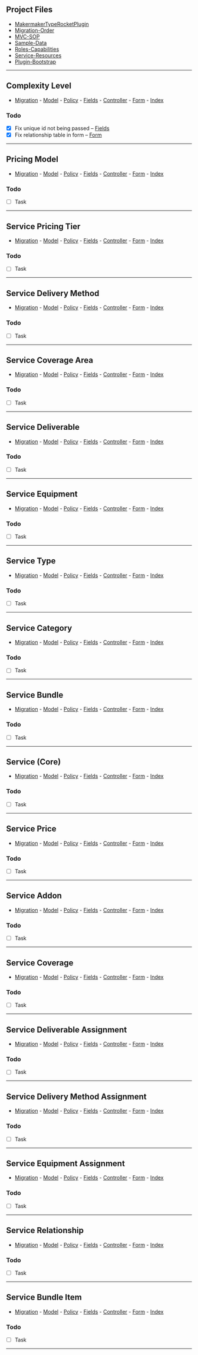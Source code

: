 ## Project Files

[MakermakerTypeRocketPlugin]: /app/MakermakerTypeRocketPlugin.php
[Migration-Order]: /database/migration_order.md
[MVC-SOP]: /database/mvc_sop.md
[Sample-Data]: /database/migrations/1756668700.add_sample_data.sql
[Roles-Capabilities]: /inc/capabilities/capabilities.php
[Service-Resources]: /inc/resources/service.php
[Plugin-Bootstrap]: /makermaker.php

- [MakermakerTypeRocketPlugin][MakermakerTypeRocketPlugin]
- [Migration-Order][Migration-Order]
- [MVC-SOP][MVC-SOP]
- [Sample-Data][Sample-Data]
- [Roles-Capabilities][Roles-Capabilities]
- [Service-Resources][Service-Resources]
- [Plugin-Bootstrap][Plugin-Bootstrap]

---

## Complexity Level

[ComplexityLevel-Migration]: /database/migrations/1758851896.create_complexity_levels_table.sql
[ComplexityLevel-Model]: /app/Models/ComplexityLevel.php
[ComplexityLevel-Policy]: /app/Auth/ComplexityLevelPolicy.php
[ComplexityLevel-Fields]: /app/Http/Fields/ComplexityLevelFields.php
[ComplexityLevel-Controller]: /app/Controllers/ComplexityLevelController.php
[ComplexityLevel-Form]: /resources/views/service_complexities/form.php
[ComplexityLevel-Index]: /resources/views/service_complexities/index.php

- [Migration][ComplexityLevel-Migration] - [Model][ComplexityLevel-Model] - [Policy][ComplexityLevel-Policy] - [Fields][ComplexityLevel-Fields] - [Controller][ComplexityLevel-Controller] - [Form][ComplexityLevel-Form] - [Index][ComplexityLevel-Index]

### Todo

- [x] Fix unique id not being passed – [Fields][ComplexityLevel-Fields]
- [x] Fix relationship table in form – [Form][ComplexityLevel-Form]

---

## Pricing Model

[PricingModel-Migration]: /database/migrations/1758855155.create_pricing_models_table.sql
[PricingModel-Model]: /app/Models/PricingModel.php
[PricingModel-Policy]: /app/Auth/PricingModelPolicy.php
[PricingModel-Fields]: /app/Http/Fields/PricingModelFields.php
[PricingModel-Controller]: /app/Controllers/PricingModelController.php
[PricingModel-Form]: /resources/views/service_pricing_models/form.php
[PricingModel-Index]: /resources/views/service_pricing_models/index.php

- [Migration][PricingModel-Migration] - [Model][PricingModel-Model] - [Policy][PricingModel-Policy] - [Fields][PricingModel-Fields] - [Controller][PricingModel-Controller] - [Form][PricingModel-Form] - [Index][PricingModel-Index]

### Todo

- [ ] Task

---

## Service Pricing Tier

[ServicePricingTier-Migration]: /database/migrations/1756251629.create_service_pricing_tiers_table.sql
[ServicePricingTier-Model]: /app/Models/ServicePricingTier.php
[ServicePricingTier-Policy]: /app/Auth/ServicePricingTierPolicy.php
[ServicePricingTier-Fields]: /app/Http/Fields/ServicePricingTierFields.php
[ServicePricingTier-Controller]: /app/Controllers/ServicePricingTierController.php
[ServicePricingTier-Form]: /resources/views/service_pricing_tiers/form.php
[ServicePricingTier-Index]: /resources/views/service_pricing_tiers/index.php

- [Migration][ServicePricingTier-Migration] - [Model][ServicePricingTier-Model] - [Policy][ServicePricingTier-Policy] - [Fields][ServicePricingTier-Fields] - [Controller][ServicePricingTier-Controller] - [Form][ServicePricingTier-Form] - [Index][ServicePricingTier-Index]

### Todo

- [ ] Task

---

## Service Delivery Method

[ServiceDeliveryMethod-Migration]: /database/migrations/1756252687.create_service_delivery_methods_table.sql
[ServiceDeliveryMethod-Model]: /app/Models/ServiceDeliveryMethod.php
[ServiceDeliveryMethod-Policy]: /app/Auth/ServiceDeliveryMethodPolicy.php
[ServiceDeliveryMethod-Fields]: /app/Http/Fields/ServiceDeliveryMethodFields.php
[ServiceDeliveryMethod-Controller]: /app/Controllers/ServiceDeliveryMethodController.php
[ServiceDeliveryMethod-Form]: /resources/views/service_delivery_methods/form.php
[ServiceDeliveryMethod-Index]: /resources/views/service_delivery_methods/index.php

- [Migration][ServiceDeliveryMethod-Migration] - [Model][ServiceDeliveryMethod-Model] - [Policy][ServiceDeliveryMethod-Policy] - [Fields][ServiceDeliveryMethod-Fields] - [Controller][ServiceDeliveryMethod-Controller] - [Form][ServiceDeliveryMethod-Form] - [Index][ServiceDeliveryMethod-Index]

### Todo

- [ ] Task

---

## Service Coverage Area

[ServiceCoverageArea-Migration]: /database/migrations/1756253851.create_service_coverage_areas_table.sql
[ServiceCoverageArea-Model]: /app/Models/ServiceCoverageArea.php
[ServiceCoverageArea-Policy]: /app/Auth/ServiceCoverageAreaPolicy.php
[ServiceCoverageArea-Fields]: /app/Http/Fields/ServiceCoverageAreaFields.php
[ServiceCoverageArea-Controller]: /app/Controllers/ServiceCoverageAreaController.php
[ServiceCoverageArea-Form]: /resources/views/service_coverage_areas/form.php
[ServiceCoverageArea-Index]: /resources/views/service_coverage_areas/index.php

- [Migration][ServiceCoverageArea-Migration] - [Model][ServiceCoverageArea-Model] - [Policy][ServiceCoverageArea-Policy] - [Fields][ServiceCoverageArea-Fields] - [Controller][ServiceCoverageArea-Controller] - [Form][ServiceCoverageArea-Form] - [Index][ServiceCoverageArea-Index]

### Todo

- [ ] Task

---

## Service Deliverable

[ServiceDeliverable-Migration]: /database/migrations/1756308065.create_service_deliverables_table.sql
[ServiceDeliverable-Model]: /app/Models/ServiceDeliverable.php
[ServiceDeliverable-Policy]: /app/Auth/ServiceDeliverablePolicy.php
[ServiceDeliverable-Fields]: /app/Http/Fields/ServiceDeliverableFields.php
[ServiceDeliverable-Controller]: /app/Controllers/ServiceDeliverableController.php
[ServiceDeliverable-Form]: /resources/views/service_deliverables/form.php
[ServiceDeliverable-Index]: /resources/views/service_deliverables/index.php

- [Migration][ServiceDeliverable-Migration] - [Model][ServiceDeliverable-Model] - [Policy][ServiceDeliverable-Policy] - [Fields][ServiceDeliverable-Fields] - [Controller][ServiceDeliverable-Controller] - [Form][ServiceDeliverable-Form] - [Index][ServiceDeliverable-Index]

### Todo

- [ ] Task

---

## Service Equipment

[ServiceEquipment-Migration]: /database/migrations/1756309210.create_service_equipment_table.sql
[ServiceEquipment-Model]: /app/Models/ServiceEquipment.php
[ServiceEquipment-Policy]: /app/Auth/ServiceEquipmentPolicy.php
[ServiceEquipment-Fields]: /app/Http/Fields/ServiceEquipmentFields.php
[ServiceEquipment-Controller]: /app/Controllers/ServiceEquipmentController.php
[ServiceEquipment-Form]: /resources/views/service_equipment/form.php
[ServiceEquipment-Index]: /resources/views/service_equipment/index.php

- [Migration][ServiceEquipment-Migration] - [Model][ServiceEquipment-Model] - [Policy][ServiceEquipment-Policy] - [Fields][ServiceEquipment-Fields] - [Controller][ServiceEquipment-Controller] - [Form][ServiceEquipment-Form] - [Index][ServiceEquipment-Index]

### Todo

- [ ] Task

---

## Service Type

[ServiceType-Migration]: /database/migrations/1756309963.create_service_types_table.sql
[ServiceType-Model]: /app/Models/ServiceType.php
[ServiceType-Policy]: /app/Auth/ServiceTypePolicy.php
[ServiceType-Fields]: /app/Http/Fields/ServiceTypeFields.php
[ServiceType-Controller]: /app/Controllers/ServiceTypeController.php
[ServiceType-Form]: /resources/views/service_types/form.php
[ServiceType-Index]: /resources/views/service_types/index.php

- [Migration][ServiceType-Migration] - [Model][ServiceType-Model] - [Policy][ServiceType-Policy] - [Fields][ServiceType-Fields] - [Controller][ServiceType-Controller] - [Form][ServiceType-Form] - [Index][ServiceType-Index]

### Todo

- [ ] Task

---

## Service Category

[ServiceCategory-Migration]: /database/migrations/1756312227.create_service_categories_table.sql
[ServiceCategory-Model]: /app/Models/ServiceCategory.php
[ServiceCategory-Policy]: /app/Auth/ServiceCategoryPolicy.php
[ServiceCategory-Fields]: /app/Http/Fields/ServiceCategoryFields.php
[ServiceCategory-Controller]: /app/Controllers/ServiceCategoryController.php
[ServiceCategory-Form]: /resources/views/service_categories/form.php
[ServiceCategory-Index]: /resources/views/service_categories/index.php

- [Migration][ServiceCategory-Migration] - [Model][ServiceCategory-Model] - [Policy][ServiceCategory-Policy] - [Fields][ServiceCategory-Fields] - [Controller][ServiceCategory-Controller] - [Form][ServiceCategory-Form] - [Index][ServiceCategory-Index]

### Todo

- [ ] Task

---

## Service Bundle

[ServiceBundle-Migration]: /database/migrations/1756345584.create_service_bundles_table.sql
[ServiceBundle-Model]: /app/Models/ServiceBundle.php
[ServiceBundle-Policy]: /app/Auth/ServiceBundlePolicy.php
[ServiceBundle-Fields]: /app/Http/Fields/ServiceBundleFields.php
[ServiceBundle-Controller]: /app/Controllers/ServiceBundleController.php
[ServiceBundle-Form]: /resources/views/service_bundles/form.php
[ServiceBundle-Index]: /resources/views/service_bundles/index.php

- [Migration][ServiceBundle-Migration] - [Model][ServiceBundle-Model] - [Policy][ServiceBundle-Policy] - [Fields][ServiceBundle-Fields] - [Controller][ServiceBundle-Controller] - [Form][ServiceBundle-Form] - [Index][ServiceBundle-Index]

### Todo

- [ ] Task

---

## Service (Core)

[Service-Migration]: /database/migrations/1756346166.create_services_table.sql
[Service-Model]: /app/Models/Service.php
[Service-Policy]: /app/Auth/ServicePolicy.php
[Service-Fields]: /app/Http/Fields/ServiceFields.php
[Service-Controller]: /app/Controllers/ServiceController.php
[Service-Form]: /resources/views/services/form.php
[Service-Index]: /resources/views/services/index.php

- [Migration][Service-Migration] - [Model][Service-Model] - [Policy][Service-Policy] - [Fields][Service-Fields] - [Controller][Service-Controller] - [Form][Service-Form] - [Index][Service-Index]

### Todo

- [ ] Task

---

## Service Price

[ServicePrice-Migration]: /database/migrations/1756411355.create_service_prices_table.sql
[ServicePrice-Model]: /app/Models/ServicePrice.php
[ServicePrice-Policy]: /app/Auth/ServicePricePolicy.php
[ServicePrice-Fields]: /app/Http/Fields/ServicePriceFields.php
[ServicePrice-Controller]: /app/Controllers/ServicePriceController.php
[ServicePrice-Form]: /resources/views/service_prices/form.php
[ServicePrice-Index]: /resources/views/service_prices/index.php

- [Migration][ServicePrice-Migration] - [Model][ServicePrice-Model] - [Policy][ServicePrice-Policy] - [Fields][ServicePrice-Fields] - [Controller][ServicePrice-Controller] - [Form][ServicePrice-Form] - [Index][ServicePrice-Index]

### Todo

- [ ] Task

---

## Service Addon

[ServiceAddon-Migration]: /database/migrations/1756480611.create_service_addons_table.sql
[ServiceAddon-Model]: /app/Models/ServiceAddon.php
[ServiceAddon-Policy]: /app/Auth/ServiceAddonPolicy.php
[ServiceAddon-Fields]: /app/Http/Fields/ServiceAddonFields.php
[ServiceAddon-Controller]: /app/Controllers/ServiceAddonController.php
[ServiceAddon-Form]: /resources/views/service_addons/form.php
[ServiceAddon-Index]: /resources/views/service_addons/index.php

- [Migration][ServiceAddon-Migration] - [Model][ServiceAddon-Model] - [Policy][ServiceAddon-Policy] - [Fields][ServiceAddon-Fields] - [Controller][ServiceAddon-Controller] - [Form][ServiceAddon-Form] - [Index][ServiceAddon-Index]

### Todo

- [ ] Task

---

## Service Coverage

[ServiceCoverage-Migration]: /database/migrations/1756518066.create_service_coverage_table.sql
[ServiceCoverage-Model]: /app/Models/ServiceCoverage.php
[ServiceCoverage-Policy]: /app/Auth/ServiceCoveragePolicy.php
[ServiceCoverage-Fields]: /app/Http/Fields/ServiceCoverageFields.php
[ServiceCoverage-Controller]: /app/Controllers/ServiceCoverageController.php
[ServiceCoverage-Form]: /resources/views/service_coverage/form.php
[ServiceCoverage-Index]: /resources/views/service_coverage/index.php

- [Migration][ServiceCoverage-Migration] - [Model][ServiceCoverage-Model] - [Policy][ServiceCoverage-Policy] - [Fields][ServiceCoverage-Fields] - [Controller][ServiceCoverage-Controller] - [Form][ServiceCoverage-Form] - [Index][ServiceCoverage-Index]

### Todo

- [ ] Task

---

## Service Deliverable Assignment

[ServiceDeliverableAssignment-Migration]: /database/migrations/1756660896.create_service_deliverable_assignments_table.sql
[ServiceDeliverableAssignment-Model]: /app/Models/ServiceDeliverableAssignment.php
[ServiceDeliverableAssignment-Policy]: /app/Auth/ServiceDeliverableAssignmentPolicy.php
[ServiceDeliverableAssignment-Fields]: /app/Http/Fields/ServiceDeliverableAssignmentFields.php
[ServiceDeliverableAssignment-Controller]: /app/Controllers/ServiceDeliverableAssignmentController.php
[ServiceDeliverableAssignment-Form]: /resources/views/service_deliverable_assignments/form.php
[ServiceDeliverableAssignment-Index]: /resources/views/service_deliverable_assignments/index.php

- [Migration][ServiceDeliverableAssignment-Migration] - [Model][ServiceDeliverableAssignment-Model] - [Policy][ServiceDeliverableAssignment-Policy] - [Fields][ServiceDeliverableAssignment-Fields] - [Controller][ServiceDeliverableAssignment-Controller] - [Form][ServiceDeliverableAssignment-Form] - [Index][ServiceDeliverableAssignment-Index]

### Todo

- [ ] Task

---

## Service Delivery Method Assignment

[ServiceDeliveryMethodAssignment-Migration]: /database/migrations/1756666041.create_service_delivery_method_assignments_table.sql
[ServiceDeliveryMethodAssignment-Model]: /app/Models/ServiceDeliveryMethodAssignment.php
[ServiceDeliveryMethodAssignment-Policy]: /app/Auth/ServiceDeliveryMethodAssignmentPolicy.php
[ServiceDeliveryMethodAssignment-Fields]: /app/Http/Fields/ServiceDeliveryMethodAssignmentFields.php
[ServiceDeliveryMethodAssignment-Controller]: /app/Controllers/ServiceDeliveryMethodAssignmentController.php
[ServiceDeliveryMethodAssignment-Form]: /resources/views/service_delivery_method_assignments/form.php
[ServiceDeliveryMethodAssignment-Index]: /resources/views/service_delivery_method_assignments/index.php

- [Migration][ServiceDeliveryMethodAssignment-Migration] - [Model][ServiceDeliveryMethodAssignment-Model] - [Policy][ServiceDeliveryMethodAssignment-Policy] - [Fields][ServiceDeliveryMethodAssignment-Fields] - [Controller][ServiceDeliveryMethodAssignment-Controller] - [Form][ServiceDeliveryMethodAssignment-Form] - [Index][ServiceDeliveryMethodAssignment-Index]

### Todo

- [ ] Task

---

## Service Equipment Assignment

[ServiceEquipmentAssignment-Migration]: /database/migrations/1756666767.create_service_equipment_assignments_table.sql
[ServiceEquipmentAssignment-Model]: /app/Models/ServiceEquipmentAssignment.php
[ServiceEquipmentAssignment-Policy]: /app/Auth/ServiceEquipmentAssignmentPolicy.php
[ServiceEquipmentAssignment-Fields]: /app/Http/Fields/ServiceEquipmentAssignmentFields.php
[ServiceEquipmentAssignment-Controller]: /app/Controllers/ServiceEquipmentAssignmentController.php
[ServiceEquipmentAssignment-Form]: /resources/views/service_equipment_assignments/form.php
[ServiceEquipmentAssignment-Index]: /resources/views/service_equipment_assignments/index.php

- [Migration][ServiceEquipmentAssignment-Migration] - [Model][ServiceEquipmentAssignment-Model] - [Policy][ServiceEquipmentAssignment-Policy] - [Fields][ServiceEquipmentAssignment-Fields] - [Controller][ServiceEquipmentAssignment-Controller] - [Form][ServiceEquipmentAssignment-Form] - [Index][ServiceEquipmentAssignment-Index]

### Todo

- [ ] Task

---

## Service Relationship

[ServiceRelationship-Migration]: /database/migrations/1756667496.create_service_relationships_table.sql
[ServiceRelationship-Model]: /app/Models/ServiceRelationship.php
[ServiceRelationship-Policy]: /app/Auth/ServiceRelationshipPolicy.php
[ServiceRelationship-Fields]: /app/Http/Fields/ServiceRelationshipFields.php
[ServiceRelationship-Controller]: /app/Controllers/ServiceRelationshipController.php
[ServiceRelationship-Form]: /resources/views/service_relationships/form.php
[ServiceRelationship-Index]: /resources/views/service_relationships/index.php

- [Migration][ServiceRelationship-Migration] - [Model][ServiceRelationship-Model] - [Policy][ServiceRelationship-Policy] - [Fields][ServiceRelationship-Fields] - [Controller][ServiceRelationship-Controller] - [Form][ServiceRelationship-Form] - [Index][ServiceRelationship-Index]

### Todo

- [ ] Task

---

## Service Bundle Item

[ServiceBundleItem-Migration]: /database/migrations/1756668483.create_service_bundle_items_table.sql
[ServiceBundleItem-Model]: /app/Models/ServiceBundleItem.php
[ServiceBundleItem-Policy]: /app/Auth/ServiceBundleItemPolicy.php
[ServiceBundleItem-Fields]: /app/Http/Fields/ServiceBundleItemFields.php
[ServiceBundleItem-Controller]: /app/Controllers/ServiceBundleItemController.php
[ServiceBundleItem-Form]: /resources/views/service_bundle_items/form.php
[ServiceBundleItem-Index]: /resources/views/service_bundle_items/index.php

- [Migration][ServiceBundleItem-Migration] - [Model][ServiceBundleItem-Model] - [Policy][ServiceBundleItem-Policy] - [Fields][ServiceBundleItem-Fields] - [Controller][ServiceBundleItem-Controller] - [Form][ServiceBundleItem-Form] - [Index][ServiceBundleItem-Index]

### Todo

- [ ] Task

---
